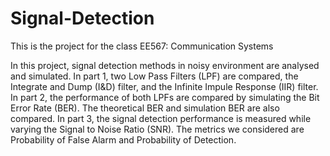 # Signal-Detection

This is the project for the class EE567: Communication Systems

In this project, signal detection methods in noisy environment are analysed and simulated. In part 1, two Low Pass Filters (LPF) are compared, the Integrate and Dump (I&amp;D) filter, and the Infinite Impule Response (IIR) filter. In part 2, the performance of both LPFs are compared by simulating the Bit Error Rate (BER). The theoretical BER and simulation BER are also compared. In part 3, the signal detection performance is measured while varying the Signal to Noise Ratio (SNR). The metrics we considered are Probability of False Alarm and Probability of Detection.
